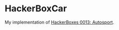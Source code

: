 # HackerBoxCar

My implementation of [HackerBoxes 0013: Autosport](https://www.instructables.com/id/HackerBoxes-0013-Autosport).